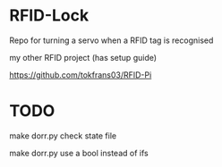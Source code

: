 # RFID-Lock
Repo for turning a servo when a RFID tag is recognised 

my other RFID project (has setup guide)

https://github.com/tokfrans03/RFID-Pi


# TODO

make dorr.py check state file

make dorr.py use a bool instead of ifs
